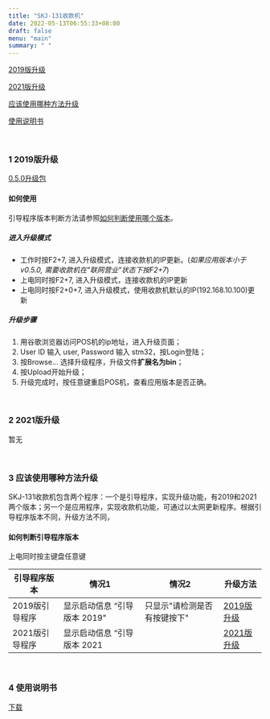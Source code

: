 ```yaml
---
title: "SKJ-131收款机"
date: 2022-05-13T06:55:33+08:00
draft: false
menu: "main"
summary: " "
---
```


[2019版升级](#1-2019版升级)

[2021版升级](#2-2021版升级)

[应该使用哪种方法升级](#3-应该使用哪种方法升级)

[使用说明书](#4-使用说明书)

&nbsp;

### 1 2019版升级
[0.5.0升级包](https://pan.baidu.com/s/1YerZxbV4goAxOzzZ9TSNyw?pwd=tjj3)

#### 如何使用

引导程序版本判断方法请参照[如何判断使用哪个版本](#如何判断引导程序版本)。

##### 进入升级模式
 * 工作时按F2+7, 进入升级模式，连接收款机的IP更新。(*如果应用版本小于v0.5.0, 需要收款机在"联网营业"状态下按F2+7*)
 * 上电同时按F2+7, 进入升级模式，连接收款机的IP更新
 * 上电同时按F2+0+7, 进入升级模式，使用收款机默认的IP(192.168.10.100)更新

##### 升级步骤
  1. 用谷歌浏览器访问POS机的ip地址，进入升级页面；
  2. User ID 输入 user,  Password 输入 stm32，按Login登陆；
  3. 按Browse… 选择升级程序，升级文件**扩展名为bin**；
  4. 按Upload开始升级；
  5. 升级完成时，按任意键重启POS机，查看应用版本是否正确。

&nbsp;

### 2 2021版升级
暂无

&nbsp;

### 3 应该使用哪种方法升级
SKJ-131收款机包含两个程序：一个是引导程序，实现升级功能，有2019和2021两个版本；另一个是应用程序，实现收款机功能，可通过以太网更新程序。根据引导程序版本不同，升级方法不同，

#### 如何判断引导程序版本
 上电同时按主键盘任意键

| 引导程序版本    | 情况1                     | 情况2                     | 升级方法 |
| -----------   | -----------               | -----------              | -----------               |
| 2019版引导程序  | 显示启动信息 “引导版本 2019" | 只显示"请检测是否有按键按下" | [2019版升级](#1-2019版升级) |
| 2021版引导程序  |  显示启动信息 “引导版本 2021 |                          | [2021版升级](#2-2021版升级) |

&nbsp;

### 4 使用说明书

[下载](https://pan.baidu.com/s/15SsUmc38hGwbQrpN0cF9pg?pwd=xqnr)
